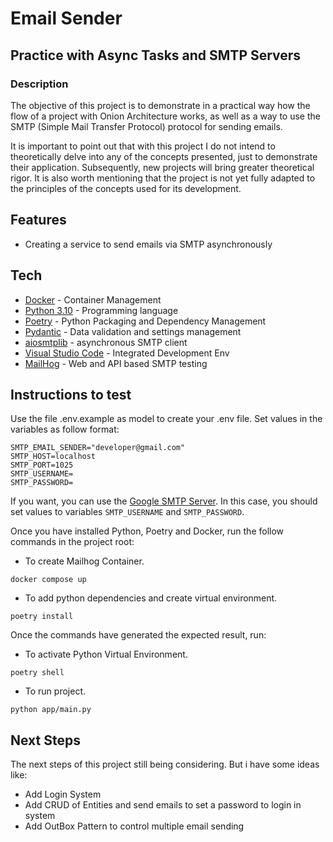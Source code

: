 # Email Sender
## Practice with Async Tasks and SMTP Servers 


### Description

The objective of this project is to demonstrate in a practical way how the flow of a project with Onion Architecture works, as well as a way to use the SMTP (Simple Mail Transfer Protocol) protocol for sending emails.

It is important to point out that with this project I do not intend to theoretically delve into any of the concepts presented, just to demonstrate their application. Subsequently, new projects will bring greater theoretical rigor. It is also worth mentioning that the project is not yet fully adapted to the principles of the concepts used for its development.

## Features

- Creating a service to send emails via SMTP asynchronously

## Tech

- [Docker](https://docs.docker.com/) - Container Management
- [Python 3.10](https://www.python.org/) - Programming language
- [Poetry](https://python-poetry.org/) - Python Packaging and Dependency Management
- [Pydantic](https://docs.pydantic.dev/) - Data validation and settings management 
- [aiosmtplib](https://pypi.org/project/aiosmtplib/) -  asynchronous SMTP client 
- [Visual Studio Code](https://code.visualstudio.com/) - Integrated Development Env
- [MailHog](https://github.com/mailhog/MailHog) - Web and API based SMTP testing

## Instructions to test

Use the file .env.example as model to create your .env file. Set values in the variables as follow format:
```
SMTP_EMAIL_SENDER="developer@gmail.com"
SMTP_HOST=localhost
SMTP_PORT=1025
SMTP_USERNAME=
SMTP_PASSWORD=
```

If you want, you can use the [Google SMTP Server](https://support.google.com/a/answer/176600?hl=en). In this case, you should
set values to variables ``` SMTP_USERNAME ``` and ``` SMTP_PASSWORD ```.

Once you have installed Python, Poetry and Docker, run the follow commands in the project root:

- To create Mailhog Container.

``` 
docker compose up 
```

- To add python dependencies and create virtual environment.

```
poetry install
```

Once the commands have generated the expected result, run:

- To activate Python Virtual Environment.
```
poetry shell
```

- To run project.
```
python app/main.py
```

## Next Steps

The next steps of this project still being considering. But i have some ideas like:

- Add Login System
- Add CRUD of Entities and send emails to set a password to login in system
- Add OutBox Pattern to control multiple email sending


